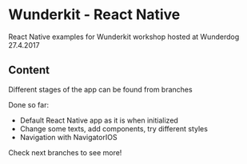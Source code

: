 # Wunderkit - React Native
React Native examples for Wunderkit workshop hosted at Wunderdog 27.4.2017

## Content
Different stages of the app can be found from branches

Done so far:
* Default React Native app as it is when initialized
* Change some texts, add components, try different styles
* Navigation with NavigatorIOS

Check next branches to see more!
